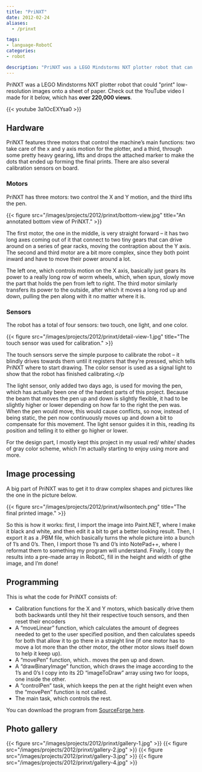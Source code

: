 ```yaml
---
title: "PriNXT"
date: 2012-02-24
aliases:
  - /prinxt

tags:
- language-RobotC
categories:
- robot

description: "PriNXT was a LEGO Mindstorms NXT plotter robot that can 'print' low-resolution images onto a sheet of paper."
---
```


PriNXT was a LEGO Mindstorms NXT plotter robot that could "print" low-resolution images onto a sheet of paper. Check out the YouTube video I made for it below, which has **over 220,000 views**.

{{< youtube 3a1OcEXYsa0 >}}

## Hardware

PriNXT features three motors that control the machine’s main functions: two take care of the x and y axis motion for the plotter, and a third, through some pretty heavy gearing, lifts and drops the attached marker to make the dots that ended up forming the final prints. There are also several calibration sensors on board.

### Motors

PriNXT has three motors: two control the X and Y motion, and the third lifts the pen.

{{< figure src="/images/projects/2012/prinxt/bottom-view.jpg" title="An annotated bottom view of PriNXT." >}}


The first motor, the one in the middle, is very straight forward – it has two long axes coming out of it that connect to two tiny gears that can drive around on a series of gear racks, moving the contraption about the Y axis. The second and third motor are a bit more complex, since they both point inward and have to move their power around a lot.

The left one, which controls motion on the X axis, basically just gears its power to a really long row of worm wheels, which, when spun, slowly move the part that holds the pen from left to right. The third motor similarly transfers its power to the outside, after which it moves a long rod up and down, pulling the pen along with it no matter where it is.

### Sensors

The robot has a total of four sensors: two touch, one light, and one color.

{{< figure src="/images/projects/2012/prinxt/detail-view-1.jpg" title="The touch sensor was used for calibration." >}}

The touch sensors serve the simple purpose to calibrate the robot – it blindly drives towards them until it registers that they’re pressed, which tells PriNXT where to start drawing. The color sensor is used as a signal light to show that the robot has finished calibrating.</p
 
The light sensor, only added two days ago, is used for moving the pen, which has actually been one of the hardest parts of this project. Because the beam that moves the pen up and down is slightly flexible, it had to be slightly higher or lower depending on how far to the right the pen was. When the pen would move, this would cause conflicts, so now, instead of being static, the pen now continuously moves up and down a bit to compensate for this movement. The light sensor guides it in this, reading its position and telling it to either go higher or lower.

For the design part, I mostly kept this project in my usual red/ white/ shades of gray color scheme, which I’m actually starting to enjoy using more and more.

## Image processing

A big part of PriNXT was to get it to draw complex shapes and pictures like the one in the picture below.

{{< figure src="/images/projects/2012/prinxt/wilsontech.png" title="The final printed image." >}}

So this is how it works: first, I import the image into Paint.NET, where I make it black and white, and then edit it a bit to get a better looking result. Then, I export it as a .PBM file, which basically turns the whole picture into a bunch of 1’s and 0’s. Then, I import those 1’s and 0’s into NotePad++, where I reformat them to something my program will understand. Finally, I copy the results into a pre-made array in RobotC, fill in the height and width of gthe image, and I’m done!

## Programming

This is what the code for PriNXT consists of:

- Calibration functions for the X and Y motors, which basically drive them both backwards until they hit their respective touch sensors, and then reset their encoders
- A “moveLinear” function, which calculates the amount of degrees needed to get to the user specified position, and then calculates speeds for both that allow it to go there in a straight line (if one motor has to move a lot more than the other motor, the other motor slows itself down to help it keep up).
- A “movePen” function, which.. moves the pen up and down.
- A “drawBinaryImage” function, which draws the image according to the 1’s and 0’s I copy into its 2D “imageToDraw” array using two for loops, one inside the other.
- A “controlPen” task, which keeps the pen at the right height even when the “movePen” function is not called.
- The main task, which controls the rest.

You can download the program from [SourceForge here](http://sourceforge.net/projects/dimastero/files/PriNXT.c/download).

## Photo gallery

{{< figure src="/images/projects/2012/prinxt/gallery-1.jpg" >}}
{{< figure src="/images/projects/2012/prinxt/gallery-2.jpg" >}}
{{< figure src="/images/projects/2012/prinxt/gallery-3.jpg" >}}
{{< figure src="/images/projects/2012/prinxt/gallery-4.jpg" >}}
